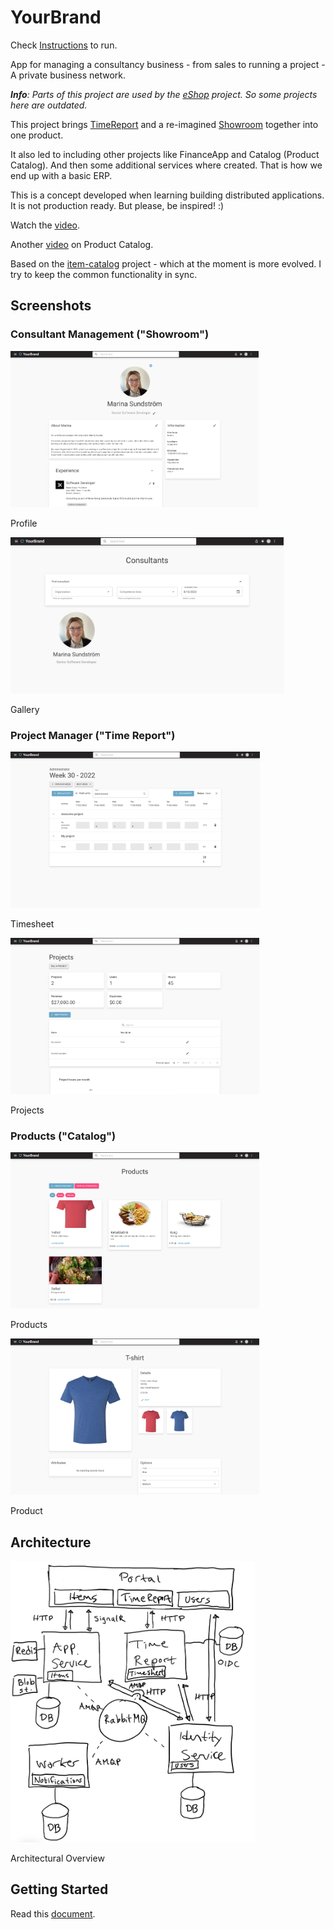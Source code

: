 # YourBrand

Check [Instructions](/Instructions.md) to run.

App for managing a consultancy business - from sales to running a project - A private business network.

_**Info**: Parts of this project are used by the [eShop](https://github.com/marinasundstrom/eShop) project. So some projects here are outdated._

This project brings [TimeReport](https://github.com/marinasundstrom/timereport) and a re-imagined [Showroom](https://github.com/marinasundstrom/showroom) together into one product. 

It also led to including other projects like FinanceApp and Catalog (Product Catalog). And then some additional services where created. That is how we end up with a basic ERP.

This is a concept developed when learning building distributed applications. It is not production ready. But please, be inspired! :)

Watch the [video](https://youtu.be/iL9s-bCr_r4).

Another [video](https://youtu.be/r0hApprPM1g) on Product Catalog.

Based on the [item-catalog](https://github.com/marinasundstrom/item-catalog) project - which at the moment is more evolved. I try to keep the common functionality in sync.

## Screenshots

### Consultant Management ("Showroom")

<a href="/Screenshots/Showroom - Profile.png">
<img src="/Screenshots/Showroom - Profile.png" height="250"  alt="Showroom - Profile"  /></a>

Profile

<a href="/Screenshots/Showroom - Consultants.png">
<img src="/Screenshots/Showroom - Consultants.png" height="250"  alt="Showroom - Consultants"  /></a>

Gallery

### Project Manager ("Time Report")

<a href="/Screenshots/Time Report.png">
<img src="/Screenshots/Time Report.png" height="250"  alt="TimeReport"  /></a>

Timesheet

<a href="/Screenshots/Time Report - Projects.png">
<img src="/Screenshots/Time Report - Projects.png" height="250"  alt="Project"  /></a>

Projects

### Products ("Catalog")

<a href="/Screenshots/Catalog - Products.png">
<img src="/Screenshots/Catalog - Products.png" height="250"  alt="Products"  /></a>

Products

<a href="/Screenshots/Catalog - Product 2.png">
<img src="/Screenshots/Catalog - Product 2.png" height="250"  alt="Product"  /></a>

Product

## Architecture

<a href="/docs/overview.png">
<img src="/docs/overview.png" height="450"  alt="Overview"  /></a>

<p>Architectural Overview</p>

## Getting Started

Read this [document](/docs/getting-started.md).
